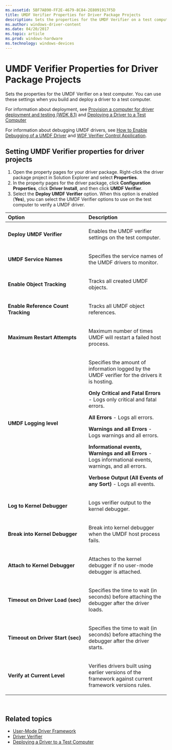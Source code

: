 ```yaml
---
ms.assetid: 5BF7AB90-FF2E-4679-8C84-2E8091917F5D
title: UMDF Verifier Properties for Driver Package Projects
description: Sets the properties for the UMDF Verifier on a test computer. You can use these settings when you build and deploy a driver to a test computer.
ms.author: windows-driver-content
ms.date: 04/20/2017
ms.topic: article
ms.prod: windows-hardware
ms.technology: windows-devices
---
```


# UMDF Verifier Properties for Driver Package Projects

Sets the properties for the UMDF Verifier on a test computer. You can use these settings when you build and deploy a driver to a test computer.

For information about deployment, see [Provision a computer for driver deployment and testing (WDK 8.1)](https://msdn.microsoft.com/en-us/Library/Windows/Hardware/Dn745909) and [Deploying a Driver to a Test Computer](deploying-a-driver-to-a-test-computer.md)

For information about debugging UMDF drivers, see [How to Enable Debugging of a UMDF Driver](https://msdn.microsoft.com/en-us/Library/Windows/Hardware/Ff554716) and [WDF Verifier Control Application](https://msdn.microsoft.com/en-us/Library/Windows/Hardware/Ff556129).

## <span id="Setting_UMDF_Verifier_properties_for_driver_projects"></span><span id="setting_umdf_verifier_properties_for_driver_projects"></span><span id="SETTING_UMDF_VERIFIER_PROPERTIES_FOR_DRIVER_PROJECTS"></span>Setting UMDF Verifier properties for driver projects


1.  Open the property pages for your driver package. Right-click the driver package project in Solution Explorer and select **Properties**.
2.  In the property pages for the driver package, click **Configuration Properties**, click **Driver Install**, and then click **UMDF Verifier**.
3.  Select the **Deploy UMDF Verifier** option. When this option is enabled (**Yes**), you can select the UMDF Verifier options to use on the test computer to verify a UMDF driver.

<table>
<colgroup>
<col width="50%" />
<col width="50%" />
</colgroup>
<thead>
<tr class="header">
<th align="left">Option</th>
<th align="left">Description</th>
</tr>
</thead>
<tbody>
<tr class="odd">
<td align="left"><p><span id="_Deploy_UMDF_Verifier"></span><span id="_deploy_umdf_verifier"></span><span id="_DEPLOY_UMDF_VERIFIER"></span> <strong>Deploy UMDF Verifier</strong></p></td>
<td align="left"><p>Enables the UMDF verifier settings on the test computer.</p></td>
</tr>
<tr class="even">
<td align="left"><p><span id="UMDF_Service_Names"></span><span id="umdf_service_names"></span><span id="UMDF_SERVICE_NAMES"></span><strong>UMDF Service Names</strong></p></td>
<td align="left"><p>Specifies the service names of the UMDF drivers to monitor.</p></td>
</tr>
<tr class="odd">
<td align="left"><p><span id="Enable_Object_Tracking"></span><span id="enable_object_tracking"></span><span id="ENABLE_OBJECT_TRACKING"></span><strong>Enable Object Tracking</strong></p></td>
<td align="left"><p>Tracks all created UMDF objects.</p></td>
</tr>
<tr class="even">
<td align="left"><p><span id="Enable_Reference_Count_Tracking"></span><span id="enable_reference_count_tracking"></span><span id="ENABLE_REFERENCE_COUNT_TRACKING"></span><strong>Enable Reference Count Tracking</strong></p></td>
<td align="left"><p>Tracks all UMDF object references.</p></td>
</tr>
<tr class="odd">
<td align="left"><p><span id="Maximum_Restart_Attempts"></span><span id="maximum_restart_attempts"></span><span id="MAXIMUM_RESTART_ATTEMPTS"></span><strong>Maximum Restart Attempts</strong></p></td>
<td align="left"><p>Maximum number of times UMDF will restart a failed host process.</p></td>
</tr>
<tr class="even">
<td align="left"><p><span id="UMDF_Logging_level"></span><span id="umdf_logging_level"></span><span id="UMDF_LOGGING_LEVEL"></span><strong>UMDF Logging level</strong></p></td>
<td align="left"><p>Specifies the amount of information logged by the UMDF verifier for the drivers it is hosting.</p>
<p><strong>Only Critical and Fatal Errors</strong> - Logs only critical and fatal errors.</p>
<p><strong>All Errors</strong> - Logs all errors.</p>
<p><strong>Warnings and all Errors</strong> - Logs warnings and all errors.</p>
<p><strong>Informational events, Warnings and all Errors</strong> - Logs informational events, warnings, and all errors.</p>
<p><strong>Verbose Output (All Events of any Sort)</strong> - Logs all events.</p></td>
</tr>
<tr class="odd">
<td align="left"><p><span id="Log_to_Kernel_Debugger"></span><span id="log_to_kernel_debugger"></span><span id="LOG_TO_KERNEL_DEBUGGER"></span><strong>Log to Kernel Debugger</strong></p></td>
<td align="left"><p>Logs verifier output to the kernel debugger.</p></td>
</tr>
<tr class="even">
<td align="left"><p><span id="Break_into_Kernel_Debugger"></span><span id="break_into_kernel_debugger"></span><span id="BREAK_INTO_KERNEL_DEBUGGER"></span><strong>Break into Kernel Debugger</strong></p></td>
<td align="left"><p>Break into kernel debugger when the UMDF host process fails.</p></td>
</tr>
<tr class="odd">
<td align="left"><p><span id="Attach_to_Kernel_Debugger"></span><span id="attach_to_kernel_debugger"></span><span id="ATTACH_TO_KERNEL_DEBUGGER"></span><strong>Attach to Kernel Debugger</strong></p></td>
<td align="left"><p>Attaches to the kernel debugger if no user-mode debugger is attached.</p></td>
</tr>
<tr class="even">
<td align="left"><p><span id="Timeout_on_Driver_Load__sec_"></span><span id="timeout_on_driver_load__sec_"></span><span id="TIMEOUT_ON_DRIVER_LOAD__SEC_"></span><strong>Timeout on Driver Load (sec)</strong></p></td>
<td align="left"><p>Specifies the time to wait (in seconds) before attaching the debugger after the driver loads.</p></td>
</tr>
<tr class="odd">
<td align="left"><p><span id="Timeout_on_Driver_Start__sec_"></span><span id="timeout_on_driver_start__sec_"></span><span id="TIMEOUT_ON_DRIVER_START__SEC_"></span><strong>Timeout on Driver Start (sec)</strong></p></td>
<td align="left"><p>Specifies the time to wait (in seconds) before attaching the debugger after the driver starts.</p></td>
</tr>
<tr class="even">
<td align="left"><p><span id="Verify_at_Current_Level"></span><span id="verify_at_current_level"></span><span id="VERIFY_AT_CURRENT_LEVEL"></span><strong>Verify at Current Level</strong></p></td>
<td align="left"><p>Verifies drivers built using earlier versions of the framework against current framework versions rules.</p></td>
</tr>
</tbody>
</table>

 

## <span id="related_topics"></span>Related topics


* [User-Mode Driver Framework](https://msdn.microsoft.com/en-us/Library/Windows/Hardware/Ff557565)
* [Driver Verifier](https://msdn.microsoft.com/en-us/Library/Windows/Hardware/Ff545448)
* [Deploying a Driver to a Test Computer](deploying-a-driver-to-a-test-computer.md)
 

 






